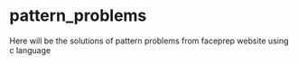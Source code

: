 # pattern_problems
Here will be the solutions of pattern problems from faceprep website using c language
